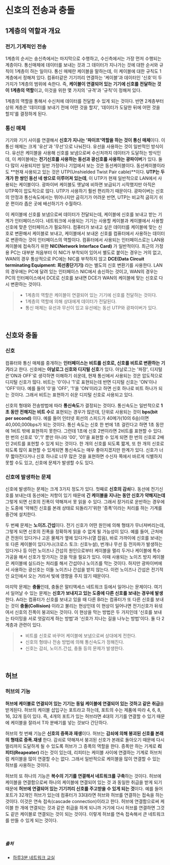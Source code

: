 # 신호의 전송과 충돌

## 1계층의 역할과 개요

### 전기.기계적인 전송

1계층의 순서는 송신측에서는 마지막으로 수행하고, 수신측에서는 가장 먼저 수행되는 계층이다. 통신매체에 데이터를 보내는 것과 그 데이터가 지나가는 것에 대한 순서와 규칙이 1계층이 하는 일이다. 통신 매체란 케이블을 말하는데, 이 케이블에 대한 규칙도 1계층에서 정해져 있다. 컴퓨터같은 기기끼리 연결하는 '케이블'과 데이터인 '신호'이 두 가지가 1계층의 범위에 속한다. 즉, **케이블이 연결되어 있는 기기에 신호를 전달하는 것이 1계층의 역할**이고, 이것을 위한 몇 가지의 '규격'과 '규칙'이 정해져 있다.

1계층의 역할을 통해서 수신처에 데이터를 전달할 수 있게 되는 것이다. 반면 2계층부터 상위 계층은 '데이터를 보내기 전에 어떤 것을 할지', '데이터가 도달한 뒤에 어떤 것을 할지'를 결정하게 된다.

### 통신 매체

기기와 기기 사이를 연결해서 **신호가 지나는 '파이프'역할을 하는 것이 통신 매체**이다. 이 통신 매체는 크게 '유선'과 '무선'으로 나눠진다. 유선을 사용하는 것이 일반적인 방식이다. 유선은 케이블을 사용해 신호를 보냄으로써 수신처까지 데이터가 도달하는 방식인데, 이 케이블에는 **전기신호를 사용하는 동선과 광신호를 사용하는 광파이버**가 있다. 둘 다 많이 사용되지만 일반 가정이나 기업에서 보는 것은 동선케이블이다. 동선케이블이라도 **현재 사용되고 있는 것은 UTP(Unshielded Twist Pair cable)**이다. **UTP는 두 개가 한 쌍인 동선 네 쌍으로 이루어져 있는데**, 이 UTP가 현재 일반적으로 LAN에서 사용되는 케이블이다. 광파이버 케이블도 옛날에 비하면 보급되기 시작했지만 아직은 UTP쪽이 압도적으로 많다. UTP가 사용하기 훨씬 편리하기 때문이다. 광파이버는 신호의 안정과 통신속도에서는 뛰어나지만 굽히기가 어려운 반면, UTP는 비교적 굽히기 쉬운 편이라 좁은 곳에 배선하기가 수월하다.

이 케이블에 신호를 보냄으로써 데이터가 전달되는데, 케이블에 신호를 보내고 받는 기계가 인터페이스이다. 네트워크에 사용되는 기기는 사용할 케이블과 케이블에서 사용할 신호에 맞춘 인터페이스가 필요하다. 컴퓨터가 보내고 싶은 데이터를 케이블에 맞는 신호로 변환해서 케이블로 보내고, 케이블에서 보내온 신호를 컴퓨터에서 사용하는 데이터로 변환하는 것이 인터페이스의 역할이다. 컴퓨터에서 사용되는 인터페이스로는 LAN용 케이블에 접속하기 위한 **NIC(Network Interface Card)** 가 일반적이다. 최근의 가정용 PC는 대부분 처음부터 이 NIC가 부착되어 있어서 별도로 붙이는 경우는 거의 없고, WAN의 경우 통상적으로 PC에는 NIC를 부착하지 않고 **DCE(Data Circuit terminating Equipment: 회선종단기기)** 라는 별도의 신호 변환기를 사용한다. LAN의 경우에는 PC에 달려 있는 인터페이스 NIC에서 송신하는 것이고, WAN의 경우는 PC의 인터페이스에서 DCE로 신호를 보내면 DCE가 WAN의 케이블에 맞는 신호로 다시 변환하는 것이다.

> - 1계층의 역할은 케이블이 연결되어 있는 기기에 신호를 전달하는 것이다.
> - 1계층의 역할에 의해 상대에게 데이터가 전달된다.
> - 통신 매체는 유선과 무선이 있고 유선에는 동선 UTP와 광파이버가 있다.

<br />

## 신호와 충돌

### 신호

컴퓨터와 통신 매체를 중개하는 **인터페이스는 비트를 신호로, 신호를 비트로 변환하는 기기**라고 한다. 신호에는 **아날로그 신호와 디지털 신호**가 있다. 아날로그는 '파장', 디지털은'ON과 OFF'로 생각하면 이해하기 쉬운데, 현재 통신에서 사용되는 것은 압도적으로 디지털 신호가 많다. 비트는 '0'이나 '1'로 표현되는데 반면 디지털 신호는 'ON'이나 'OFF'이다. 예를 들어 '0'을 'OFF', '1'을 'ON'이라고 하면 신호 하나로 비트 하나가 되는 것이다. 그래서 비트는 표현하기 쉬운 디지털 신호로 사용되고 있다.

신호의 형태와 전송방법에 따라 **통신속도**가 결정되는 것이다. 통신속도는 일반적으로 **1초 동안 전해지는 비트 수**로 표현되는 경우가 많은데, 단위로 사용되는 것이 **bps(bit per second)** 이다. 예를 들어 인터넷 회선의 스피드가 40메가(10의 6승)이면 40,000,000bps가 되는 것이다. 통신 속도는 신호 한 번에 1초 걸린다고 하면 1초 동안에 1비트 밖에 표현하지 못한다. 그런데 1초에 신호 2번이라면 2비트를 표현할 수 있다. 한 번의 신호로 '0','1' 뿐만 아니라 '00', '01'을 표현할 수 있게 되면 한 번의 신호로 2배인 2비트를 표현할 수 있게 되는 것이다. 한 개의 신호를 되도록 짧게, 또 한 개의 신호로 되도록 많이 표현할 수 있게되면 통신속도는 매우 좋아지겠지만 한계가 있다. 신호가 너무 짧아진다거나 신호 하나로 너무 많은 것을 표현하면 수신자 쪽에서 바르게 식별하지 못할 수도 있고, 신호에 문제가 발생할 수도 있다.

### 신호에 발생하는 문제

신호에 발생하는 문제는 크게 3가지 정도가 있다. 첫째로 **신호의 감쇠**다. 동선에 전기신호를 보내는데 동선에는 저항이 있기 때문에 **긴 케이블을 지나는 동안 신호가 약해지는데** 그렇게 되면 신호의 진폭이 약해져서 못 읽을 수 있다. 그래서 장거리로 운반하는 경우에는 도중에 '약해진 신호를 본래 상태로 되돌리기'위한 '증폭'이라는 처리를 하는 기계를 중간에 설치한다.

두 번째 문제는 **노이즈.간섭**이다. 전기 신호가 어떤 원인에 의해 형태가 무너져버리는데, 그렇게 되면 신호의 진폭을 정확하게 읽을 수 없게 될 가능성이 있다. 예를 들어, 근처에 큰 전원이 있다거나 고온 물체가 옆에 있다거나(열 잡음), 바로 가까이에 신호를 보내는 또 다른 케이블이 있다거나(크로스 토크: 신호누설), 번개나 무선 등 전자파가 발생하는 있다거나 등 이런 노이즈나 간섭의 원인으로부터 케이블을 멀리 두거나 케이블에 특수 가공을 해서 신호가 망가지는 것을 막을 필요가 있다. 이때 사용되는 노이즈 방지 케이블은 케이블에 실드라는 처리를 해서 간섭이나 노이즈를 막는 것이다. 하지만 광파이버에서 사용하는 광신호는 이들 노이즈나 간섭을 받지 않는다. 이런 노이즈나 간섭은 전기적인 요인에서 오는 거라서 빛에 영향을 주지 않기 때문이다.

마지막 문제는 **충돌**인데, 충돌은 말티액세스 네트워크 등에서 일어나는 문제이다. 여기서 일어날 수 있는 문제는 **신호가 보내지고 있는 도중에 다른 신호를 보내는 경우에 발생**한다. A라는 컴퓨터가 신호를 보내고 있을 때 다른 B라는 컴퓨터가 또 다른 신호를 보내는 것이 **충돌(Collision)** 이라고 불리는 현상인데 이 현상이 일어나면 전기신호가 뒤섞여서 신호의 진폭이 붕괴되는 것이다. 이 현상을 막는 방법은 두 가지인데 '신호를 보내는 타이밍을 서로 엇갈리게 하는 방법'과 '신호가 지나는 길을 나누는 방법'이다. 둘 다 2계층과 관련이 있다.

> - 비트를 신호로 바꾸어 케이블에 보냄으로써 상대에게 전한다.
> - 신호의 형태나 전송 방법에 의해 통신속도가 정해진다.
> - 신호는 감쇠, 노이즈.간섭, 충돌 등의 문제가 발생한다.

<br />

## 허브

### 허브의 기능

**허브에 케이블로 연결되어 있는 기기는 동일 케이블에 연결되어 있는 것하고 같은 취급**을 받게된다. 허브의 케이블 삽입구는 포트라고 하는데, 포트의 수는 제품에 따라 4, 6, 8, 16, 32개 등이 있다. 즉, 4개의 포트가 있는 허브라면 4대의 기기를 연결할 수 있기 때문에 케이블을 잘라서 T자 분배기를 넣는 것보다 간단하다.

허브의 첫 번째 기능은 **신호의 증폭과 재생**이다. 허브는 **감쇠에 의해 붕괴된 신호를 본래의 형태로 증폭.재생** 한다. 감쇠로 약해져서 붕괴된 신호가 본래로 돌아오기 때문에 다시 멀리까지 도달하게 될 수 있도록 허브가 그 증폭의 역할을 한다. 증폭만 하는 기계로 **리피터(Reapeater)** 라는 것이 있는데, 리피터는 케이블 사이에 연결하는 기계로 허브처럼 케이블을 많이 연결할 수는 없다. 그래서 일반적으로 케이블을 많이 연결할 수 있는 허브를 사용하는 것이다.

허브의 또 하나의 기능은 **복수의 기기를 연결해서 네트워크를 구축**하는 것이다. 허브에 케이블을 연결함으로써 하나의 케이블에 연결되어 있는 것 과 동일한 취급을 받게 되기 때문에 **허브에 연결되어 있는 기기끼리 신호를 주고받을 수 있게 되는 것**이다. 예를 들어 포트가 32개인 허브가 있는데 컴퓨터가 33대라면 허브와 허브를 연결하는 접속을 하는 것이다. 이것은 연속 접속(cascade connection)이라고 한다. 허브에 연결함으로써 케이블 한 개에 연결되는 것과 같은 취급을 하게 되니까 거기에 다시 허브를 연결하면 그것도 같은 케이블로 연결되는 것이 되는 것이다. 이렇게 허브를 연속 접속해서 큰 네트워크를 만들 수 있게 되는 것이다.
<br />
<br />
<br />

##### 출처

- [하루3분 네트워크 교실](http://www.kyobobook.co.kr/product/detailViewKor.laf?mallGb=KOR&ejkGb=KOR&linkClass=&barcode=9788931454727)
